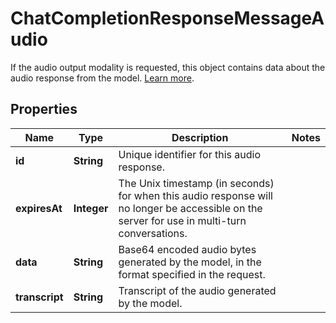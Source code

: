 

# ChatCompletionResponseMessageAudio

If the audio output modality is requested, this object contains data about the audio response from the model. [Learn more](/docs/guides/audio). 

## Properties

| Name | Type | Description | Notes |
|------------ | ------------- | ------------- | -------------|
|**id** | **String** | Unique identifier for this audio response. |  |
|**expiresAt** | **Integer** | The Unix timestamp (in seconds) for when this audio response will no longer be accessible on the server for use in multi-turn conversations.  |  |
|**data** | **String** | Base64 encoded audio bytes generated by the model, in the format specified in the request.  |  |
|**transcript** | **String** | Transcript of the audio generated by the model. |  |



